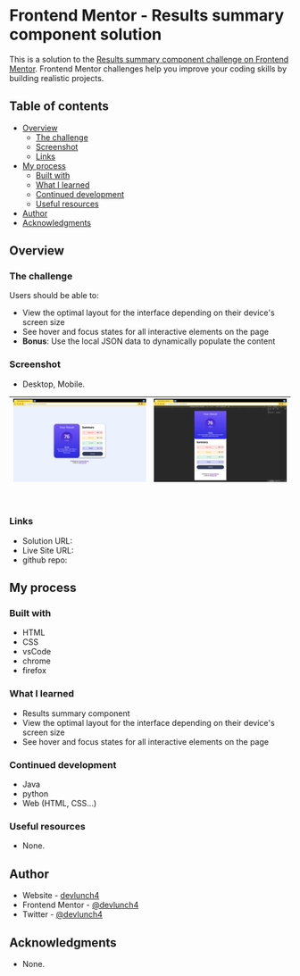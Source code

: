 # Frontend Mentor - Results summary component solution

This is a solution to the [Results summary component challenge on Frontend Mentor](https://www.frontendmentor.io/challenges/results-summary-component-CE_K6s0maV). Frontend Mentor challenges help you improve your coding skills by building realistic projects. 

## Table of contents

- [Overview](#overview)
  - [The challenge](#the-challenge)
  - [Screenshot](#screenshot)
  - [Links](#links)
- [My process](#my-process)
  - [Built with](#built-with)
  - [What I learned](#what-i-learned)
  - [Continued development](#continued-development)
  - [Useful resources](#useful-resources)
- [Author](#author)
- [Acknowledgments](#acknowledgments)

## Overview

### The challenge

Users should be able to:

- View the optimal layout for the interface depending on their device's screen size
- See hover and focus states for all interactive elements on the page
- **Bonus**: Use the local JSON data to dynamically populate the content

### Screenshot

- Desktop, Mobile.


![Desktop](./screenshot_desktop.png) |![Mobile](./screenshot_mobile.png)
--- | --- |

<br>


### Links

- Solution URL: 
- Live Site URL: 
- github repo: 

## My process

### Built with

- HTML
- CSS  
- vsCode
- chrome
- firefox

### What I learned

- Results summary component
- View the optimal layout for the interface depending on their device's screen size
- See hover and focus states for all interactive elements on the page
<!-- - <strike>Bonus: Use the local JSON data to dynamically populate the content</strike> -->

### Continued development

- Java
- python
- Web (HTML, CSS...)

### Useful resources

- None.

## Author

- Website - [devlunch4](https://github.com/devlunch4)
- Frontend Mentor - [@devlunch4](https://www.frontendmentor.io/profile/devlunch4)
- Twitter - [@devlunch4](https://www.twitter.com/devlunch4)

## Acknowledgments

- None.